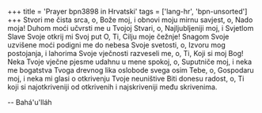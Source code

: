 +++
title = 'Prayer bpn3898 in Hrvatski'
tags = ['lang-hr', 'bpn-unsorted']
+++
Stvori me čista srca, o, Bože moj, i obnovi moju mirnu savjest, o, Nado moja! Duhom moći učvrsti me u Tvojoj Stvari, o, Najljubljeniji moj, i Svjetlom Slave Svoje otkrij mi Svoj put O, Ti, Cilju moje čežnje! Snagom Svoje uzvišene moći podigni me do nebesa Svoje svetosti, o, Izvoru mog postojanja, i lahorima Svoje vječnosti razveseli me, o, Ti, Koji si moj Bog! Neka Tvoje vječne pjesme udahnu u mene spokoj, o, Suputniče moj, i neka me bogatstva Tvoga drevnog lika oslobode svega osim Tebe, o, Gospodaru moj, i neka mi glasi o otkrivenju Tvoje neuništive Biti donesu radost, o, Ti koji si najotkriveniji od otkrivenih i najskriveniji među skrivenima.

-- Bahá'u'lláh
